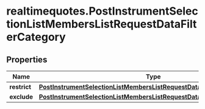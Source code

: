 # realtimequotes.PostInstrumentSelectionListMembersListRequestDataFilterCategory

## Properties

Name | Type | Description | Notes
------------ | ------------- | ------------- | -------------
**restrict** | [**PostInstrumentSelectionListMembersListRequestDataFilterCategoryRestrict**](PostInstrumentSelectionListMembersListRequestDataFilterCategoryRestrict.md) |  | [optional] 
**exclude** | [**PostInstrumentSelectionListMembersListRequestDataFilterCategoryExclude**](PostInstrumentSelectionListMembersListRequestDataFilterCategoryExclude.md) |  | [optional] 



